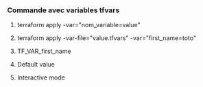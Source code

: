### Commande avec variables tfvars

1. terraform apply -var="nom_variable=value"

2. terraform apply -var-file="value.tfvars" -var="first_name=toto"

3. TF_VAR_first_name

4. Default value

5. Interactive mode